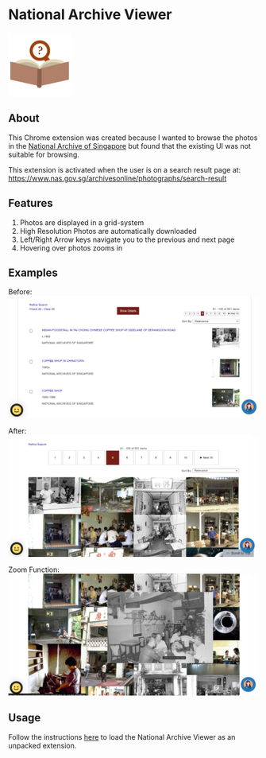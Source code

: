 # National Archive Viewer

![logo](images/icon-128.png)

## About

This Chrome extension was created because I wanted to browse the photos in the [National Archive of Singapore](https://www.nas.gov.sg/archivesonline/photographs/) but found that the existing UI was not suitable for browsing.

This extension is activated when the user is on a search result page at: https://www.nas.gov.sg/archivesonline/photographs/search-result

## Features

1. Photos are displayed in a grid-system
2. High Resolution Photos are automatically downloaded
3. Left/Right Arrow keys navigate you to the previous and next page
4. Hovering over photos zooms in

## Examples

Before:
![No Extension](screenshots/NoExtension.png)

After:
![With Extension](screenshots/Extension.png)

Zoom Function:
![Zoom With Extension](screenshots/ExtensionZoom.png)

## Usage

Follow the instructions [here](https://developer.chrome.com/docs/extensions/mv3/getstarted/development-basics/#:~:text=To%20load%20an%20unpacked%20extension,the%20bottom%20of%20the%20menu.) to load the National Archive Viewer as an unpacked extension.
